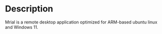 # Description
Mrial is a remote desktop application optimized for ARM-based ubuntu linux and Windows 11.
